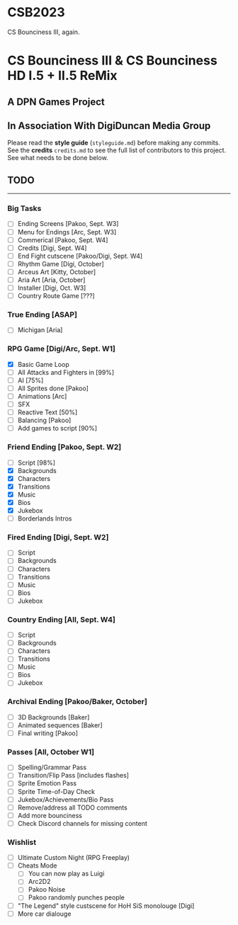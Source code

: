 # CSB2023
CS Bounciness III, again.
# CS Bounciness III & CS Bounciness HD I.5 + II.5 ReMix

## A **DPN Games** Project
## In Association With **DigiDuncan Media Group**

Please read the **style guide** (`styleguide.md`) before making any commits.  
See the **credits** `credits.md` to see the full list of contributors to this project.
See what needs to be done below.

## TODO
-------

### Big Tasks
- [ ] Ending Screens [Pakoo, Sept. W3]
- [ ] Menu for Endings [Arc, Sept. W3]
- [ ] Commerical [Pakoo, Sept. W4]
- [ ] Credits [Digi, Sept. W4]
- [ ] End Fight cutscene [Pakoo/Digi, Sept. W4]
- [ ] Rhythm Game [Digi, October]
- [ ] Arceus Art [Kitty, October]
- [ ] Aria Art [Aria, October]
- [ ] Installer [Digi, Oct. W3]
- [ ] Country Route Game [???]

### True Ending [ASAP]
- [ ] Michigan [Aria]

### RPG Game [Digi/Arc, Sept. W1]
- [X] Basic Game Loop
- [ ] All Attacks and Fighters in [99%]
- [ ] AI [75%]
- [ ] All Sprites done [Pakoo]
- [ ] Animations [Arc]
- [ ] SFX
- [ ] Reactive Text [50%]
- [ ] Balancing [Pakoo]
- [ ] Add games to script [90%]

### Friend Ending [Pakoo, Sept. W2]
- [ ] Script [98%]
- [X] Backgrounds
- [X] Characters
- [X] Transitions
- [X] Music
- [X] Bios
- [X] Jukebox
- [ ] Borderlands Intros

### Fired Ending [Digi, Sept. W2]
- [ ] Script
- [ ] Backgrounds
- [ ] Characters
- [ ] Transitions
- [ ] Music
- [ ] Bios
- [ ] Jukebox

### Country Ending [All, Sept. W4]
- [ ] Script
- [ ] Backgrounds
- [ ] Characters
- [ ] Transitions
- [ ] Music
- [ ] Bios
- [ ] Jukebox

### Archival Ending [Pakoo/Baker, October]
- [ ] 3D Backgrounds [Baker]
- [ ] Animated sequences [Baker]
- [ ] Final writing [Pakoo]

### Passes [All, October W1]
- [ ] Spelling/Grammar Pass
- [ ] Transition/Flip Pass [includes flashes]
- [ ] Sprite Emotion Pass
- [ ] Sprite Time-of-Day Check
- [ ] Jukebox/Achievements/Bio Pass
- [ ] Remove/address all TODO comments
- [ ] Add more bounciness
- [ ] Check Discord channels for missing content

### Wishlist
- [ ] Ultimate Custom Night (RPG Freeplay)
- [ ] Cheats Mode
    - [ ] You can now play as Luigi
    - [ ] Arc2D2
    - [ ] Pakoo Noise
    - [ ] Pakoo randomly punches people
- [ ] "The Legend" style custscene for HoH SiS monolouge [Digi]
- [ ] More car dialouge

